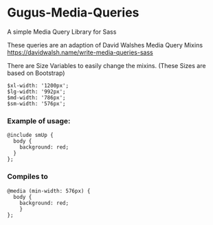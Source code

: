 # Gugus-Media-Queries
A simple Media Query Library for Sass

These queries are an adaption of David Walshes Media Query Mixins
https://davidwalsh.name/write-media-queries-sass

There are Size Variables to easily change the mixins. (These Sizes are based on Bootstrap)

```
$xl-width: '1200px';
$lg-width: '992px';
$md-width: '786px';
$sm-width: '576px';
```

### Example of usage:

```
@include smUp {
  body {
    background: red;
  }
};
```
### Compiles to
```
@media (min-width: 576px) {
  body {
    background: red;
    }
};
```
